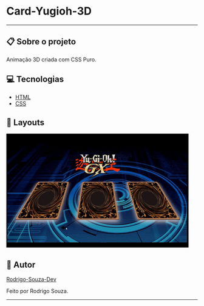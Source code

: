 # Card-Yugioh-3D

<hr>
<h2>📋 Sobre o projeto</h2>
<p>Animação 3D criada com CSS Puro.</p>
 <h2 id="techs"> 💻 Tecnologias</h2>
 
- [HTML]()
- [CSS]()

<h2>🎨 Layouts</h2>
<img src="img/yugioh.gif">

 <h2 id="autor"> 🦸 Autor</h2>

[Rodrigo-Souza-Dev](https://github.com/Rodrigo-Souza-DEV)

<p>Feito por Rodrigo Souza.</p>
<hr>

